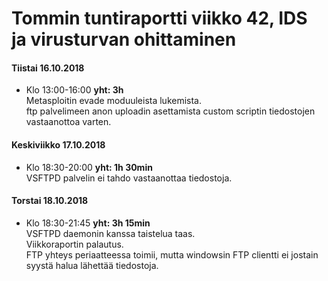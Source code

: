 # Tommin tuntiraportti viikko 42, IDS ja virusturvan ohittaminen

#### Tiistai 16.10.2018
* Klo 13:00-16:00 **yht: 3h**  
Metasploitin evade moduuleista lukemista.  
ftp palvelimeen anon uploadin asettamista custom scriptin tiedostojen vastaanottoa varten.  

#### Keskiviikko 17.10.2018
* Klo 18:30-20:00 **yht: 1h 30min**  
VSFTPD palvelin ei tahdo vastaanottaa tiedostoja.  

#### Torstai 18.10.2018
* Klo 18:30-21:45 **yht: 3h 15min**  
VSFTPD daemonin kanssa taistelua taas.  
Viikkoraportin palautus.  
FTP yhteys periaatteessa toimii, mutta windowsin FTP clientti ei jostain syystä halua lähettää tiedostoja.
